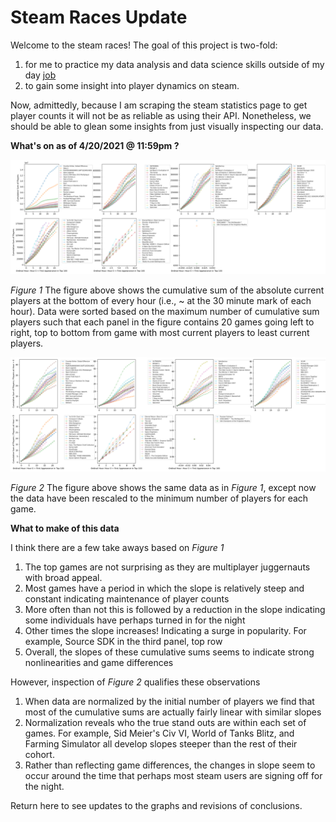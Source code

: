 # Steam Races Update

Welcome to the steam races! 
The goal of this project is two-fold:
1. for me to practice my data analysis and data science skills outside of my day [job](https://drcwadaniels.github.io/)
2. to gain some insight into player dynamics on steam. 

Now, admittedly, because I am scraping the steam statistics page to get player counts it will not be as reliable as using their API. Nonetheless, we should be able to glean some insights from just visually inspecting our data. 


**What's on as of 4/20/2021 @ 11:59pm ?**

![AbsolutePlayers](https://github.com/drcwadaniels/steamraces/blob/master/AbsolutePlayers.png)

*Figure 1* The figure above shows the cumulative sum of the absolute current players at the bottom of every hour (i.e., ~ at the 30 minute mark of each hour). Data were sorted based on the maximum number of cumulative sum players such that each panel in the figure contains 20 games going left to right, top to bottom from game with most current players to least current players.

![RelativePlayers](https://github.com/drcwadaniels/steamraces/blob/master/RelativePlayers.png)

*Figure 2* The figure above  shows the same data as in *Figure 1*, except now the data have been rescaled to the minimum number of players for each game. 

**What to make of this data**

I think there are a few take aways based on *Figure 1*

1. The top games are not surprising as they are multiplayer juggernauts with broad appeal. 
2. Most games have a period in which the slope is relatively steep and constant indicating maintenance of player counts 
3. More often than not this is followed by a reduction in the slope indicating some individuals have perhaps turned in for the night
4. Other times the slope increases! Indicating a surge in popularity. For example, Source SDK in the third panel, top row
5. Overall, the slopes of these cumulative sums seems to indicate strong nonlinearities and game differences 

However, inspection of *Figure 2* qualifies these observations

1. When data are normalized by the initial number of players we find that most of the cumulative sums are actually fairly linear with similar slopes
2. Normalization reveals who the true stand outs are within each set of games. For example, Sid Meier's Civ VI, World of Tanks Blitz, and Farming Simulator all develop slopes steeper than the rest of their cohort. 
3. Rather than reflecting game differences, the changes in slope seem to occur around the time that perhaps most steam users are signing off for the night. 

Return here to see updates to the graphs and revisions of conclusions.
